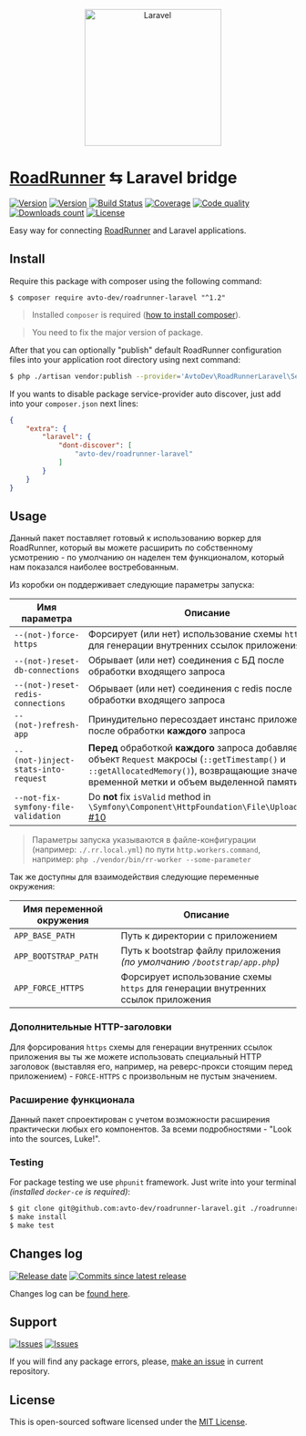 <p align="center">
  <img src="https://laravel.com/assets/img/components/logo-laravel.svg" alt="Laravel" width="240" />
</p>

# [RoadRunner][roadrunner] ⇆ Laravel bridge

[![Version][badge_packagist_version]][link_packagist]
[![Version][badge_php_version]][link_packagist]
[![Build Status][badge_build_status]][link_build_status]
[![Coverage][badge_coverage]][link_coverage]
[![Code quality][badge_code_quality]][link_code_quality]
[![Downloads count][badge_downloads_count]][link_packagist]
[![License][badge_license]][link_license]

Easy way for connecting [RoadRunner][roadrunner] and Laravel applications.

## Install

Require this package with composer using the following command:

```shell
$ composer require avto-dev/roadrunner-laravel "^1.2"
```

> Installed `composer` is required ([how to install composer][getcomposer]).

> You need to fix the major version of package.

After that you can optionally "publish" default RoadRunner configuration files into your application root directory using next command:

```bash
$ php ./artisan vendor:publish --provider='AvtoDev\RoadRunnerLaravel\ServiceProvider' --tag=rr-config
```

If you wants to disable package service-provider auto discover, just add into your `composer.json` next lines:

```json
{
    "extra": {
        "laravel": {
            "dont-discover": [
                "avto-dev/roadrunner-laravel"
            ]
        }
    }
}
```

## Usage

Данный пакет поставляет готовый к использованию воркер для RoadRunner, который вы можете расширить по собственному усмотрению - по умолчанию он наделен тем функционалом, который нам показался наиболее востребованным.

Из коробки он поддерживает следующие параметры запуска:

Имя параметра | Описание
------------- | --------
`--(not-)force-https` | Форсирует (или нет) использование схемы `https` для генерации внутренних ссылок приложения
`--(not-)reset-db-connections` | Обрывает (или нет) соединения с БД после обработки входящего запроса
`--(not-)reset-redis-connections` | Обрывает (или нет) соединения с redis после обработки входящего запроса
`--(not-)refresh-app` | Принудительно пересоздает инстанс приложения после обработки **каждого** запроса
`--(not-)inject-stats-into-request` | **Перед** обработкой **каждого** запроса добавляет в объект `Request` макросы (`::getTimestamp()` и `::getAllocatedMemory()`), возвращающие значения временной метки и объем выделенной памяти
`--not-fix-symfony-file-validation` | Do **not** fix `isValid` method in `\Symfony\Component\HttpFoundation\File\UploadedFile` [#10]

> Параметры запуска указываются в файле-конфигурации (например: `./.rr.local.yml`) по пути `http.workers.command`, например: `php ./vendor/bin/rr-worker --some-parameter`

Так же доступны для взаимодействия следующие переменные окружения:

Имя переменной окружения | Описание
------------------------ | --------
`APP_BASE_PATH` | Путь к директории с приложением
`APP_BOOTSTRAP_PATH` | Путь к bootstrap файлу приложения _(по умолчанию `/bootstrap/app.php`)_
`APP_FORCE_HTTPS` | Форсирует использование схемы `https` для генерации внутренних ссылок приложения

### Дополнительные HTTP-заголовки 

Для форсирования `https` схемы для генерации внутренних ссылок приложения вы ты же можете использовать специальный HTTP заголовок (выставляя его, например, на реверс-прокси стоящим перед приложением) - `FORCE-HTTPS` с произвольным не пустым значением.

### Расширение функционала

Данный пакет спроектирован с учетом возможности расширения практически любых его компонентов. За всеми подробностями - "Look into the sources, Luke!".

### Testing

For package testing we use `phpunit` framework. Just write into your terminal _(installed `docker-ce` is required)_:

```bash
$ git clone git@github.com:avto-dev/roadrunner-laravel.git ./roadrunner-laravel && cd $_
$ make install
$ make test
```

## Changes log

[![Release date][badge_release_date]][link_releases]
[![Commits since latest release][badge_commits_since_release]][link_commits]

Changes log can be [found here][link_changes_log].

## Support

[![Issues][badge_issues]][link_issues]
[![Issues][badge_pulls]][link_pulls]

If you will find any package errors, please, [make an issue][link_create_issue] in current repository.

## License

This is open-sourced software licensed under the [MIT License][link_license].

[#10]:https://github.com/avto-dev/roadrunner-laravel/issues/10
[badge_packagist_version]:https://img.shields.io/packagist/v/avto-dev/roadrunner-laravel.svg?maxAge=180
[badge_php_version]:https://img.shields.io/packagist/php-v/avto-dev/roadrunner-laravel.svg?longCache=true
[badge_build_status]:https://travis-ci.org/avto-dev/roadrunner-laravel.svg?branch=master
[badge_code_quality]:https://img.shields.io/scrutinizer/g/avto-dev/roadrunner-laravel.svg?maxAge=180
[badge_coverage]:https://img.shields.io/codecov/c/github/avto-dev/roadrunner-laravel/master.svg?maxAge=60
[badge_downloads_count]:https://img.shields.io/packagist/dt/avto-dev/roadrunner-laravel.svg?maxAge=180
[badge_license]:https://img.shields.io/packagist/l/avto-dev/roadrunner-laravel.svg?longCache=true
[badge_release_date]:https://img.shields.io/github/release-date/avto-dev/roadrunner-laravel.svg?style=flat-square&maxAge=180
[badge_commits_since_release]:https://img.shields.io/github/commits-since/avto-dev/roadrunner-laravel/latest.svg?style=flat-square&maxAge=180
[badge_issues]:https://img.shields.io/github/issues/avto-dev/roadrunner-laravel.svg?style=flat-square&maxAge=180
[badge_pulls]:https://img.shields.io/github/issues-pr/avto-dev/roadrunner-laravel.svg?style=flat-square&maxAge=180
[link_releases]:https://github.com/avto-dev/roadrunner-laravel/releases
[link_packagist]:https://packagist.org/packages/avto-dev/roadrunner-laravel
[link_build_status]:https://travis-ci.org/avto-dev/roadrunner-laravel
[link_coverage]:https://codecov.io/gh/avto-dev/roadrunner-laravel/
[link_changes_log]:https://github.com/avto-dev/roadrunner-laravel/blob/master/CHANGELOG.md
[link_code_quality]:https://scrutinizer-ci.com/g/avto-dev/roadrunner-laravel/
[link_issues]:https://github.com/avto-dev/roadrunner-laravel/issues
[link_create_issue]:https://github.com/avto-dev/roadrunner-laravel/issues/new/choose
[link_commits]:https://github.com/avto-dev/roadrunner-laravel/commits
[link_pulls]:https://github.com/avto-dev/roadrunner-laravel/pulls
[link_license]:https://github.com/avto-dev/roadrunner-laravel/blob/master/LICENSE
[getcomposer]:https://getcomposer.org/download/
[roadrunner]:https://github.com/spiral/roadrunner
